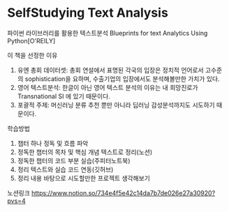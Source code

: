 # SelfStudying Text Analysis

파이썬 라이브러리를 활용한 텍스트분석 Blueprints for text Analytics Using Python[O'REILY]

이 책을 선정한 이유

1. 유엔 총회 데이터셋: 총회 연설에서 표명된 각국의 입장은 정치적 언어로서 고수준의 sophistication을 요하며, 수출기업의 입장에서도 분석해볼만한 가치가 있다.
2. 영어 텍스트분석: 한글이 아닌 영어 텍스트 분석의 이유는 내 희망진로가 Transnational SI 에 있기 때문이다.
3. 포괄적 주제: 머신러닝 분류 추천 뿐만 아니라 딥러닝 감성분석까지도 시도하기 때문이다.

학습방법

1. 챕터 하나 정독 및 흐름 파악
2. 정독한 챕터의 목차 및 핵심 개념 텍스트로 정리(노션)
3. 정독한 챕터의 코드 부분 실습(주피터노트북)
4. 정리 텍스트와 실습 코드 연동(깃허브)
5. 정리 내용 바탕으로 시도할만한 프로젝트 생각해보기


노션링크 https://www.notion.so/734e4f5e42c14da7b7de026e27a30920?pvs=4
